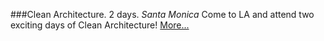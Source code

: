 ###Clean Architecture. 2 days.
*Santa Monica*
Come to LA and attend two exciting days of Clean Architecture!
[More...](https://www.eventbrite.com/e/clean-architecture-2-days-with-uncle-bob-in-santa-monica-ca-registration-68013465105)
